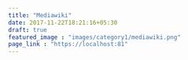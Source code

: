 ```yaml
---
title: "Mediawiki"
date: 2017-11-22T18:21:16+05:30
draft: true
featured_image : "images/category1/mediawiki.png"
page_link : "https://localhost:81"
---
```


